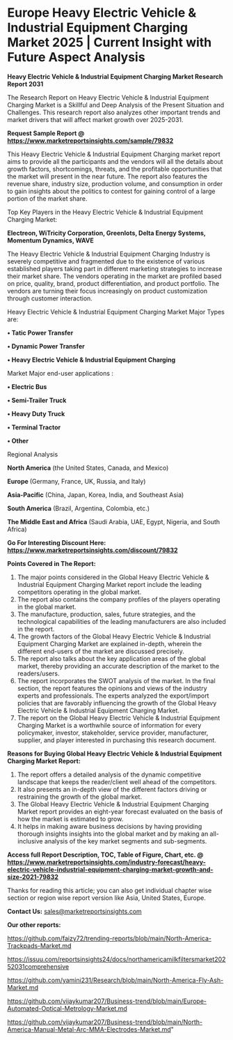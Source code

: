 # Europe Heavy Electric Vehicle & Industrial Equipment Charging Market 2025 | Current Insight with Future Aspect Analysis

<strong>Heavy Electric Vehicle & Industrial Equipment Charging Market Research Report 2031</strong>

The Research Report on Heavy Electric Vehicle & Industrial Equipment Charging Market is a Skillful and Deep Analysis of the Present Situation and Challenges. This research report also analyzes other important trends and market drivers that will affect market growth over 2025-2031.

<strong>Request Sample Report @ <a href=https://www.marketreportsinsights.com/sample/79832>https://www.marketreportsinsights.com/sample/79832</a></strong>

This Heavy Electric Vehicle & Industrial Equipment Charging market report aims to provide all the participants and the vendors will all the details about growth factors, shortcomings, threats, and the profitable opportunities that the market will present in the near future. The report also features the revenue share, industry size, production volume, and consumption in order to gain insights about the politics to contest for gaining control of a large portion of the market share.

Top Key Players in the Heavy Electric Vehicle & Industrial Equipment Charging Market:

<strong>Electreon, WiTricity Corporation, Greenlots, Delta Energy Systems, Momentum Dynamics, WAVE</strong>

The Heavy Electric Vehicle & Industrial Equipment Charging Industry is severely competitive and fragmented due to the existence of various established players taking part in different marketing strategies to increase their market share. The vendors operating in the market are profiled based on price, quality, brand, product differentiation, and product portfolio. The vendors are turning their focus increasingly on product customization through customer interaction.

Heavy Electric Vehicle & Industrial Equipment Charging Market Major Types are:

<strong>• Tatic Power Transfer

• Dynamic Power Transfer

• Heavy Electric Vehicle & Industrial Equipment Charging</strong>

Market Major end-user applications :

<strong>• Electric Bus

• Semi-Trailer Truck

• Heavy Duty Truck

• Terminal Tractor

• Other</strong>

Regional Analysis

</u><strong><b>North America</b></strong> (the United States, Canada, and Mexico)

<strong><b>Europe </b></strong>(Germany, France, UK, Russia, and Italy)

<strong><b>Asia-Pacific</b></strong> (China, Japan, Korea, India, and Southeast Asia)

<strong><b>South America</b></strong> (Brazil, Argentina, Colombia, etc.)

<strong><b>The Middle East and Africa</b></strong> (Saudi Arabia, UAE, Egypt, Nigeria, and South Africa)

<strong>Go For Interesting Discount Here: <a href=https://www.marketreportsinsights.com/discount/79832>https://www.marketreportsinsights.com/discount/79832</a></strong>

<strong>Points Covered in The Report:</strong>
<ol>
  <li>The major points considered in the Global Heavy Electric Vehicle & Industrial Equipment Charging Market report include the leading competitors operating in the global market.</li>
  <li>The report also contains the company profiles of the players operating in the global market.</li>
  <li>The manufacture, production, sales, future strategies, and the technological capabilities of the leading manufacturers are also included in the report.</li>
  <li>The growth factors of the Global Heavy Electric Vehicle & Industrial Equipment Charging Market are explained in-depth, wherein the different end-users of the market are discussed precisely.</li>
  <li>The report also talks about the key application areas of the global market, thereby providing an accurate description of the market to the readers/users.</li>
  <li>The report incorporates the SWOT analysis of the market. In the final section, the report features the opinions and views of the industry experts and professionals. The experts analyzed the export/import policies that are favorably influencing the growth of the Global Heavy Electric Vehicle & Industrial Equipment Charging Market.</li>
  <li>The report on the Global Heavy Electric Vehicle & Industrial Equipment Charging Market is a worthwhile source of information for every policymaker, investor, stakeholder, service provider, manufacturer, supplier, and player interested in purchasing this research document.</li>
</ol>
<strong>Reasons for Buying Global Heavy Electric Vehicle & Industrial Equipment Charging Market Report:</strong>

<ol>
  <li>The report offers a detailed analysis of the dynamic competitive landscape that keeps the reader/client well ahead of the competitors.</li>
  <li>It also presents an in-depth view of the different factors driving or restraining the growth of the global market.</li>
  <li>The Global Heavy Electric Vehicle & Industrial Equipment Charging Market report provides an eight-year forecast evaluated on the basis of how the market is estimated to grow.</li>
  <li>It helps in making aware business decisions by having providing thorough insights insights into the global market and by making an all-inclusive analysis of the key market segments and sub-segments.</li>
</ol>
<strong>Access full Report Description, TOC, Table of Figure, Chart, etc. @ <a href=https://www.marketreportsinsights.com/industry-forecast/heavy-electric-vehicle-industrial-equipment-charging-market-growth-and-size-2021-79832>https://www.marketreportsinsights.com/industry-forecast/heavy-electric-vehicle-industrial-equipment-charging-market-growth-and-size-2021-79832</a></strong>


Thanks for reading this article; you can also get individual chapter wise section or region wise report version like Asia, United States, Europe.

<strong>Contact Us:</strong>
sales@marketreportsinsights.com

<strong>Our other reports:</strong>

<a href=https://github.com/faizy72/trending-reports/blob/main/North-America-Trackpads-Market.md>https://github.com/faizy72/trending-reports/blob/main/North-America-Trackpads-Market.md</a>

<a href=https://issuu.com/reportsinsights24/docs/northamericamilkfiltersmarket20252031comprehensive>https://issuu.com/reportsinsights24/docs/northamericamilkfiltersmarket20252031comprehensive</a>

<a href=https://github.com/yamini231/Research/blob/main/North-America-Fly-Ash-Market.md>https://github.com/yamini231/Research/blob/main/North-America-Fly-Ash-Market.md</a>

<a href=https://github.com/vijaykumar207/Business-trend/blob/main/Europe-Automated-Optical-Metrology-Market.md>https://github.com/vijaykumar207/Business-trend/blob/main/Europe-Automated-Optical-Metrology-Market.md</a>

<a href=https://github.com/vijaykumar207/Business-trend/blob/main/North-America-Manual-Metal-Arc-MMA-Electrodes-Market.md>https://github.com/vijaykumar207/Business-trend/blob/main/North-America-Manual-Metal-Arc-MMA-Electrodes-Market.md</a>"

